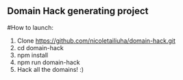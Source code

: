 ## Domain Hack generating project

#How to launch:
1. Clone https://github.com/nicoletailiuha/domain-hack.git
2. cd domain-hack
3. npm install
4. npm run domain-hack
5. Hack all the domains! :)